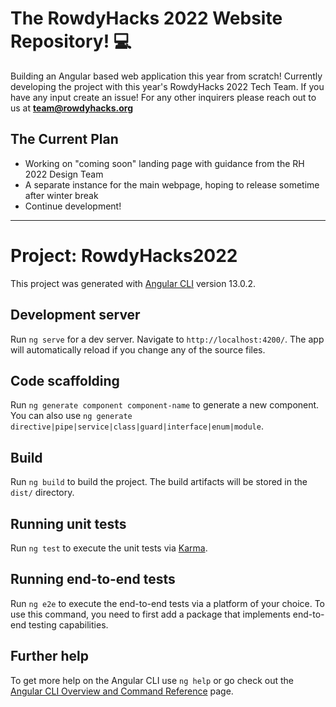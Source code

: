 # The RowdyHacks 2022 Website Repository! 💻

Building an Angular based web application this year from scratch! Currently developing the project with this year's RowdyHacks 2022 Tech Team. If you have any input create an issue! For any other inquirers please reach out to us at **team@rowdyhacks.org**

## The Current Plan

* Working on "coming soon" landing page with guidance from the RH 2022 Design Team
* A separate instance for the main webpage, hoping to release sometime after winter break
* Continue development!

---

# Project: RowdyHacks2022

This project was generated with [Angular CLI](https://github.com/angular/angular-cli) version 13.0.2.

## Development server

Run `ng serve` for a dev server. Navigate to `http://localhost:4200/`. The app will automatically reload if you change any of the source files.

## Code scaffolding

Run `ng generate component component-name` to generate a new component. You can also use `ng generate directive|pipe|service|class|guard|interface|enum|module`.

## Build

Run `ng build` to build the project. The build artifacts will be stored in the `dist/` directory.

## Running unit tests

Run `ng test` to execute the unit tests via [Karma](https://karma-runner.github.io).

## Running end-to-end tests

Run `ng e2e` to execute the end-to-end tests via a platform of your choice. To use this command, you need to first add a package that implements end-to-end testing capabilities.

## Further help

To get more help on the Angular CLI use `ng help` or go check out the [Angular CLI Overview and Command Reference](https://angular.io/cli) page.
